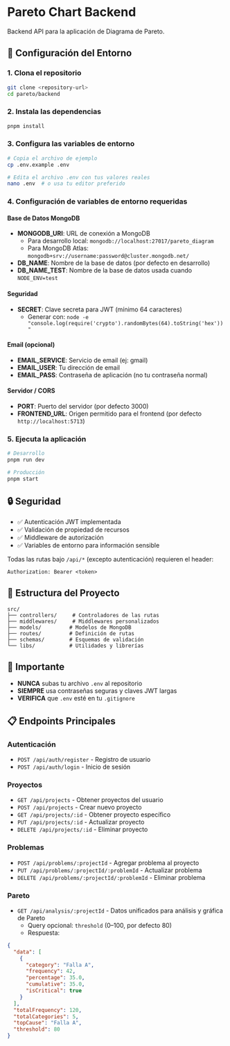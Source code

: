 # Pareto Chart Backend

Backend API para la aplicación de Diagrama de Pareto.

## 🚀 Configuración del Entorno

### 1. Clona el repositorio
```bash
git clone <repository-url>
cd pareto/backend
```

### 2. Instala las dependencias
```bash
pnpm install
```

### 3. Configura las variables de entorno
```bash
# Copia el archivo de ejemplo
cp .env.example .env

# Edita el archivo .env con tus valores reales
nano .env  # o usa tu editor preferido
```

### 4. Configuración de variables de entorno requeridas

#### Base de Datos MongoDB
- **MONGODB_URI**: URL de conexión a MongoDB
  - Para desarrollo local: `mongodb://localhost:27017/pareto_diagram`
  - Para MongoDB Atlas: `mongodb+srv://username:password@cluster.mongodb.net/`
- **DB_NAME**: Nombre de la base de datos (por defecto en desarrollo)
- **DB_NAME_TEST**: Nombre de la base de datos usada cuando `NODE_ENV=test`

#### Seguridad
- **SECRET**: Clave secreta para JWT (mínimo 64 caracteres)
  - Generar con: `node -e "console.log(require('crypto').randomBytes(64).toString('hex'))"`

#### Email (opcional)
- **EMAIL_SERVICE**: Servicio de email (ej: gmail)
- **EMAIL_USER**: Tu dirección de email
- **EMAIL_PASS**: Contraseña de aplicación (no tu contraseña normal)

#### Servidor / CORS
- **PORT**: Puerto del servidor (por defecto 3000)
- **FRONTEND_URL**: Origen permitido para el frontend (por defecto `http://localhost:5713`)

### 5. Ejecuta la aplicación
```bash
# Desarrollo
pnpm run dev

# Producción
pnpm start
```

## 🔒 Seguridad

- ✅ Autenticación JWT implementada
- ✅ Validación de propiedad de recursos
- ✅ Middleware de autorización
- ✅ Variables de entorno para información sensible

Todas las rutas bajo `/api/*` (excepto autenticación) requieren el header:

```
Authorization: Bearer <token>
```

## 📁 Estructura del Proyecto

```
src/
├── controllers/     # Controladores de las rutas
├── middlewares/     # Middlewares personalizados
├── models/         # Modelos de MongoDB
├── routes/         # Definición de rutas
├── schemas/        # Esquemas de validación
└── libs/           # Utilidades y librerías
```

## 🚨 Importante

- **NUNCA** subas tu archivo `.env` al repositorio
- **SIEMPRE** usa contraseñas seguras y claves JWT largas
- **VERIFICA** que `.env` esté en tu `.gitignore`

## 📋 Endpoints Principales

### Autenticación
- `POST /api/auth/register` - Registro de usuario
- `POST /api/auth/login` - Inicio de sesión

### Proyectos
- `GET /api/projects` - Obtener proyectos del usuario
- `POST /api/projects` - Crear nuevo proyecto
- `GET /api/projects/:id` - Obtener proyecto específico
- `PUT /api/projects/:id` - Actualizar proyecto
- `DELETE /api/projects/:id` - Eliminar proyecto

### Problemas
- `POST /api/problems/:projectId` - Agregar problema al proyecto
- `PUT /api/problems/:projectId/:problemId` - Actualizar problema
- `DELETE /api/problems/:projectId/:problemId` - Eliminar problema

### Pareto
- `GET /api/analysis/:projectId` - Datos unificados para análisis y gráfica de Pareto
  - Query opcional: `threshold` (0–100, por defecto 80)
  - Respuesta:

```json
{
  "data": [
    {
      "category": "Falla A",
      "frequency": 42,
      "percentage": 35.0,
      "cumulative": 35.0,
      "isCritical": true
    }
  ],
  "totalFrequency": 120,
  "totalCategories": 5,
  "topCause": "Falla A",
  "threshold": 80
}
```
